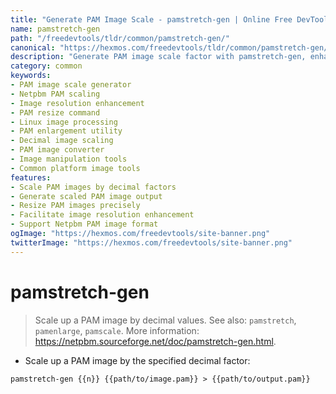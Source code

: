 ```yaml
---
title: "Generate PAM Image Scale - pamstretch-gen | Online Free DevTools by Hexmos"
name: pamstretch-gen
path: "/freedevtools/tldr/common/pamstretch-gen/"
canonical: "https://hexmos.com/freedevtools/tldr/common/pamstretch-gen/"
description: "Generate PAM image scale factor with pamstretch-gen, enhancing image resolution. Achieve precise image resizing effortlessly. Free online tool, no registration required."
category: common
keywords:
- PAM image scale generator
- Netpbm PAM scaling
- Image resolution enhancement
- PAM resize command
- Linux image processing
- PAM enlargement utility
- Decimal image scaling
- PAM image converter
- Image manipulation tools
- Common platform image tools
features:
- Scale PAM images by decimal factors
- Generate scaled PAM image output
- Resize PAM images precisely
- Facilitate image resolution enhancement
- Support Netpbm PAM image format
ogImage: "https://hexmos.com/freedevtools/site-banner.png"
twitterImage: "https://hexmos.com/freedevtools/site-banner.png"
---
```


# pamstretch-gen

> Scale up a PAM image by decimal values.
> See also: `pamstretch`, `pamenlarge`, `pamscale`.
> More information: <https://netpbm.sourceforge.net/doc/pamstretch-gen.html>.

- Scale up a PAM image by the specified decimal factor:

`pamstretch-gen {{n}} {{path/to/image.pam}} > {{path/to/output.pam}}`
